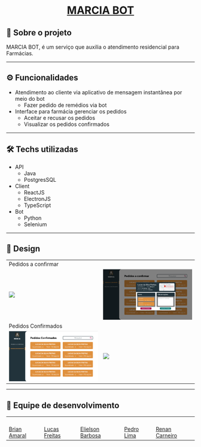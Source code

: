<h1 align="center">
     <a href="#" alt="MARCIA"> MARCIA BOT</a>
</h1>

## 🤖 Sobre o projeto
 MARCIA BOT, é um serviço que auxilia o atendimento residencial para Farmácias.

---
## ⚙️ Funcionalidades
  - Atendimento ao cliente via aplicativo de mensagem instantânea por meio do bot
    - Fazer pedido de remédios via bot
  - Interface para farmácia gerenciar os pedidos
    - Aceitar e recusar os pedidos
    - Visualizar os pedidos confirmados

---
## 🛠 Techs utilizadas
  - API
    - Java
    - PostgresSQL
  - Client
    - ReactJS
    - ElectronJS
    - TypeScript
  - Bot
    - Python
    - Selenium

---
## 🎨 Design
<table>
  <tr>
    <td colspan="2">Pedidos a confirmar</td>
  <tr>
  <tr>
    <td><img src="./readme/confirmar_tela.png" width=300 /></td><td><img src="./readme/modal_confirmar.png" width=300 /></td>
  </tr>
  <tr>
    <td colspan="2">Pedidos Confirmados</td>
  <tr>
  <tr>
    <td><img src="./readme/confirmados_tela.png" width=300 /></td><td><img src="./readme/modal_confirmados.png" width=300 /></td>
  </tr>
</table>

---
## 🦸 Equipe de desenvolvimento
  <table>
    <tr>
      <td><img style="border-radius: 50%;" src="https://media-exp1.licdn.com/dms/image/C5603AQGIGSs3TDQMfw/profile-displayphoto-shrink_200_200/0/1606589475490?e=1623888000&v=beta&t=Wqm5O_digI8qVSSaByozO0EOJRvLwuQ8LUx4MhybUDo" width="100px;" alt=""/></td>
      <td><img style="border-radius: 50%;" src="https://avatars.githubusercontent.com/u/54646059?s=460&u=77c62b0b5a1291c08c24cd6c32f25a38b24a9ae1&v=4" width="100px;" alt=""/></td>
      <td>  <img style="border-radius: 50%;" src="https://avatars.githubusercontent.com/u/51054055?v=4" width="100px;" alt=""/></td>
      <td><img style="border-radius: 50%;" src="https://avatars.githubusercontent.com/u/55360675?v=4" width="100px;" alt=""/></td>
      <td><img style="border-radius: 50%;" src="https://avatars.githubusercontent.com/u/51459596?v=4" width="100px;" alt=""/></td>
    </tr>
    <tr>
      <td><a href="https://www.linkedin.com/in/brian-amaral-29013a200/">Brian Amaral</a></td>
      <td><a href="https://www.linkedin.com/in/lucas-freitas090/">Lucas Freitas</a></td>
      <td><a href="https://www.linkedin.com/in/elielson-barbosa-173323151/">Elielson Barbosa</a></td>
      <td><a href="https://www.linkedin.com/in/pedrolimma47821617/">Pedro Lima</a></td>
      <td><a href="https://www.linkedin.com/in/renanfigcarneiro/">Renan Carneiro</a></td>
    </tr>
  </table>
